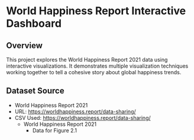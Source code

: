 # World Happiness Report Interactive Dashboard

## Overview
This project explores the World Happiness Report 2021 data using interactive visualizations.
It demonstrates multiple visualization techniques working together to tell a cohesive story about global happiness trends.

## Dataset Source
- World Happiness Report 2021
- URL: https://worldhappiness.report/data-sharing/
- CSV Used: https://worldhappiness.report/data-sharing/
    - World Happiness Report 2021
        - Data for Figure 2.1